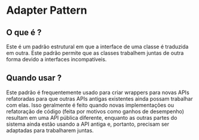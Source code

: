 # Adapter Pattern

## O que é ?

Este é um padrão estrutural em que a interface de uma classe é traduzida em outra. Este padrão permite que as classes trabalhem juntas de outra forma devido a interfaces incompatíveis.

## Quando usar ?

Este padrão é frequentemente usado para criar wrappers para novas APIs refatoradas para que outras APIs antigas existentes ainda possam trabalhar com elas. Isso geralmente é feito quando novas implementações ou refatoração de código (feita por motivos como ganhos de desempenho) resultam em uma API pública diferente, enquanto as outras partes do sistema ainda estão usando a API antiga e, portanto, precisam ser adaptadas para trabalharem juntas.
